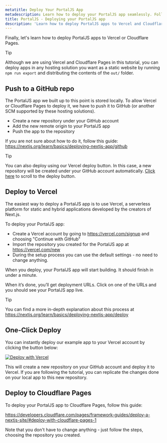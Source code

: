 ```yaml
---
metatitle: Deploy Your PortalJS App
metadescription: Learn how to deploy your PortalJS app seamlessly. Follow our step-by-step guide for deployment best practices.
title: PortalJS - Deploying your PortalJS app
description: 'Learn how to deploy PortalJS apps to Vercel and Cloudflare'
---
```


Finally, let's learn how to deploy PortalJS apps to Vercel or Cloudflare Pages.

> [!tip]
> Although we are using Vercel and Cloudflare Pages in this tutorial, you can deploy apps in any hosting solution you want as a static website by running `npm run export` and distributing the contents of the `out/` folder.

## Push to a GitHub repo

The PortalJS app we built up to this point is stored locally. To allow Vercel or Cloudflare Pages to deploy it, we have to push it to GitHub (or another SCM supported by these hosting solutions).

- Create a new repository under your GitHub account
- Add the new remote origin to your PortalJS app
- Push the app to the repository

If you are not sure about how to do it, follow this guide: https://nextjs.org/learn/basics/deploying-nextjs-app/github

> [!tip]
> You can also deploy using our Vercel deploy button. In this case, a new repository will be created under your GitHub account automatically.
> [Click here](#one-click-deploy) to scroll to the deploy button.

## Deploy to Vercel

The easiest way to deploy a PortalJS app is to use Vercel, a serverless platform for static and hybrid applications developed by the creators of Next.js.

To deploy your PortalJS app:

- Create a Vercel account by going to https://vercel.com/signup and choosing "Continue with GitHub"
- Import the repository you created for the PortalJS app at https://vercel.com/new
- During the setup process you can use the default settings - no need to change anything.

When you deploy, your PortalJS app will start building. It should finish in under a minute.

When it’s done, you’ll get deployment URLs. Click on one of the URLs and you should see your PortalJS app live.

> [!tip]
> You can find a more in-depth explanation about this process at https://nextjs.org/learn/basics/deploying-nextjs-app/deploy

## One-Click Deploy

You can instantly deploy our example app to your Vercel account by clicking the button below:

[![Deploy with Vercel](https://vercel.com/button)](https://vercel.com/new/clone?repository-url=https%3A%2F%2Fgithub.com%2Fdatopian%2Fportaljs%2Ftree%2Fmain%2Fexamples%2Flearn-example&project-name=my-data-portal&repository-name=my-data-portal&demo-title=PortalJS%20Learn%20Example&demo-description=PortalJS%20Learn%20Example%20-%20https%3A%2F%2Fportaljs.org%2Fdocs&demo-url=learn-example.portaljs.org&demo-image=https%3A%2F%2Fportaljs.org%2Fassets%2Fexamples%2Fbasic-example.png)

This will create a new repository on your GitHub account and deploy it to Vercel. If you are following the tutorial, you can replicate the changes done on your local app to this new repository.

## Deploy to Cloudflare Pages

To deploy your PortalJS app to Cloudflare Pages, follow this guide:

https://developers.cloudflare.com/pages/framework-guides/deploy-a-nextjs-site/#deploy-with-cloudflare-pages-1

Note that you don't have to change anything - just follow the steps, choosing the repository you created.

<DocsPagination prev="/opensource/docs/showing-metadata" next="/opensource/howtos/analytics" />
